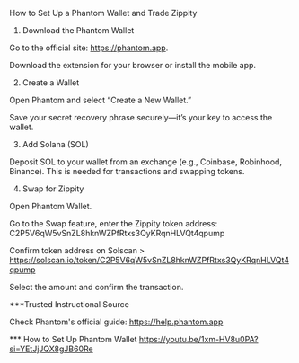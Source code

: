 How to Set Up a Phantom Wallet and Trade Zippity

1. Download the Phantom Wallet

Go to the official site: https://phantom.app.

Download the extension for your browser or install the mobile app.


2. Create a Wallet

Open Phantom and select “Create a New Wallet.”

Save your secret recovery phrase securely—it’s your key to access the wallet.


3. Add Solana (SOL)

Deposit SOL to your wallet from an exchange (e.g., Coinbase, Robinhood, Binance). This is needed for transactions and swapping tokens.


4. Swap for Zippity

Open Phantom Wallet.

Go to the Swap feature, enter the Zippity token address: C2P5V6qW5vSnZL8hknWZPfRtxs3QyKRqnHLVQt4qpump  

Confirm token address on Solscan > https://solscan.io/token/C2P5V6qW5vSnZL8hknWZPfRtxs3QyKRqnHLVQt4qpump

Select the amount and confirm the transaction.


***Trusted Instructional Source

Check Phantom's official guide: https://help.phantom.app

*** How to Set Up Phantom Wallet 
https://youtu.be/1xm-HV8u0PA?si=YEtJjJQX8gJB60Re
